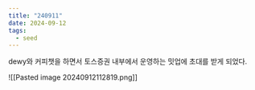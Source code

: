 ```yaml
---
title: "240911"
date: 2024-09-12
tags:
  - seed
---
```


dewy와 커피챗을 하면서 토스증권 내부에서 운영하는 밋업에 초대를 받게 되었다.

![[Pasted image 20240912112819.png]]
